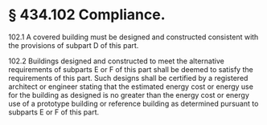 # § 434.102   Compliance.

102.1 A covered building must be designed and constructed consistent with the provisions of subpart D of this part. 


102.2 Buildings designed and constructed to meet the alternative requirements of subparts E or F of this part shall be deemed to satisfy the requirements of this part. Such designs shall be certified by a registered architect or engineer stating that the estimated energy cost or energy use for the building as designed is no greater than the energy cost or energy use of a prototype building or reference building as determined pursuant to subparts E or F of this part. 




